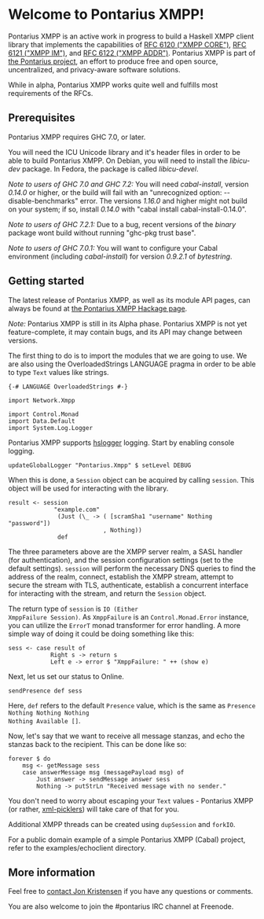Welcome to Pontarius XMPP!
==========================

Pontarius XMPP is an active work in progress to build a Haskell XMPP client
library that implements the capabilities of [RFC 6120
("XMPP CORE")](http://tools.ietf.org/html/rfc6120), [RFC 6121 ("XMPP
IM")](http://tools.ietf.org/html/rfc6121), and [RFC 6122 ("XMPP
ADDR")](http://tools.ietf.org/html/rfc6122). Pontarius XMPP is part of [the
Pontarius project](http://www.pontarius.org/), an effort to produce free and
open source, uncentralized, and privacy-aware software solutions.

While in alpha, Pontarius XMPP works quite well and fulfills most requirements
of the RFCs.

Prerequisites
-------------

Pontarius XMPP requires GHC 7.0, or later.

You will need the ICU Unicode library and it's header files in order to be able
to build Pontarius XMPP. On Debian, you will need to install the *libicu-dev*
package. In Fedora, the package is called *libicu-devel*.

_Note to users of GHC 7.0 and GHC 7.2:_ You will need *cabal-install*, version
*0.14.0* or higher, or the build will fail with an "unrecognized option:
--disable-benchmarks" error. The versions *1.16.0* and higher might not build on
your system; if so, install *0.14.0* with "cabal install cabal-install-0.14.0".

_Note to users of GHC 7.2.1:_ Due to a bug, recent versions of the *binary*
package wont build without running "ghc-pkg trust base".

_Note to users of GHC 7.0.1:_ You will want to configure your Cabal environment
(including *cabal-install*) for version *0.9.2.1* of *bytestring*.

Getting started
---------------

The latest release of Pontarius XMPP, as well as its module API pages, can
always be found at [the Pontarius XMPP Hackage
page](http://hackage.haskell.org/package/pontarius-xmpp/).

_Note:_ Pontarius XMPP is still in its Alpha phase. Pontarius XMPP is not yet
feature-complete, it may contain bugs, and its API may change between versions.

The first thing to do is to import the modules that we are going to use. We are
also using the OverloadedStrings LANGUAGE pragma in order to be able to type
<code>Text</code> values like strings.

    {-# LANGUAGE OverloadedStrings #-}

    import Network.Xmpp

    import Control.Monad
    import Data.Default
    import System.Log.Logger

Pontarius XMPP supports [hslogger](http://hackage.haskell.org/package/hslogger)
logging. Start by enabling console logging.

    updateGlobalLogger "Pontarius.Xmpp" $ setLevel DEBUG

When this is done, a <code>Session</code> object can be acquired by calling
<code>session</code>. This object will be used for interacting with the library.

    result <- session
                 "example.com"
                  (Just (\_ -> ( [scramSha1 "username" Nothing "password"])
                               , Nothing))
                  def

The three parameters above are the XMPP server realm, a SASL handler (for
authentication), and the session configuration settings (set to the default
settings). <code>session</code> will perform the necessary DNS queries to find
the address of the realm, connect, establish the XMPP stream, attempt to secure
the stream with TLS, authenticate, establish a concurrent interface for
interacting with the stream, and return the <code>Session</code> object.

The return type of <code>session</code> is <code>IO (Either XmppFailure
Session)</code>. As <code>XmppFailure</code> is an
<code>Control.Monad.Error</code> instance, you can utilize the
<code>ErrorT</code> monad transformer for error handling. A more simple way of
doing it could be doing something like this:

    sess <- case result of
                Right s -> return s
                Left e -> error $ "XmppFailure: " ++ (show e)

Next, let us set our status to Online.

    sendPresence def sess

Here, <code>def</code> refers to the default <code>Presence</code> value, which
is the same as <code>Presence Nothing Nothing Nothing Nothing Available
[]</code>.

Now, let's say that we want to receive all message stanzas, and echo the stanzas
back to the recipient. This can be done like so:

    forever $ do
        msg <- getMessage sess
        case answerMessage msg (messagePayload msg) of
            Just answer -> sendMessage answer sess
            Nothing -> putStrLn "Received message with no sender."

You don't need to worry about escaping your <code>Text</code> values - Pontarius
XMPP (or rather, [xml-picklers](https://github.com/Philonous/xml-picklers)) will
take care of that for you.

Additional XMPP threads can be created using <code>dupSession</code> and
<code>forkIO</code>.

For a public domain example of a simple Pontarius XMPP (Cabal) project, refer to
the examples/echoclient directory.

More information
----------------

Feel free to [contact Jon Kristensen](http://www.jonkri.com/contact/) if you
have any questions or comments.

You are also welcome to join the #pontarius IRC channel at Freenode.
